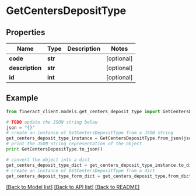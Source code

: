# GetCentersDepositType


## Properties

Name | Type | Description | Notes
------------ | ------------- | ------------- | -------------
**code** | **str** |  | [optional] 
**description** | **str** |  | [optional] 
**id** | **int** |  | [optional] 

## Example

```python
from fineract_client.models.get_centers_deposit_type import GetCentersDepositType

# TODO update the JSON string below
json = "{}"
# create an instance of GetCentersDepositType from a JSON string
get_centers_deposit_type_instance = GetCentersDepositType.from_json(json)
# print the JSON string representation of the object
print GetCentersDepositType.to_json()

# convert the object into a dict
get_centers_deposit_type_dict = get_centers_deposit_type_instance.to_dict()
# create an instance of GetCentersDepositType from a dict
get_centers_deposit_type_form_dict = get_centers_deposit_type.from_dict(get_centers_deposit_type_dict)
```
[[Back to Model list]](../README.md#documentation-for-models) [[Back to API list]](../README.md#documentation-for-api-endpoints) [[Back to README]](../README.md)


